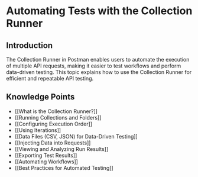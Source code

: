 # Automating Tests with the Collection Runner

## Introduction
The Collection Runner in Postman enables users to automate the execution of multiple API requests, making it easier to test workflows and perform data-driven testing. This topic explains how to use the Collection Runner for efficient and repeatable API testing.

## Knowledge Points

- [[What is the Collection Runner?]]
- [[Running Collections and Folders]]
- [[Configuring Execution Order]]
- [[Using Iterations]]
- [[Data Files (CSV, JSON) for Data-Driven Testing]]
- [[Injecting Data into Requests]]
- [[Viewing and Analyzing Run Results]]
- [[Exporting Test Results]]
- [[Automating Workflows]]
- [[Best Practices for Automated Testing]] 